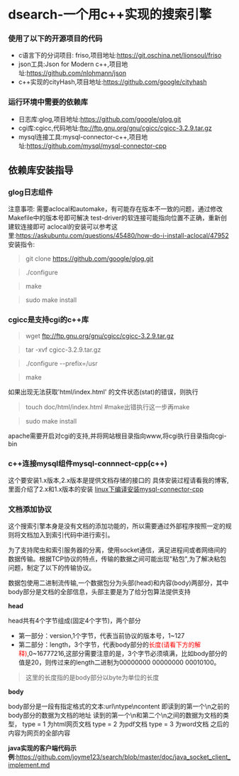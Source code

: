# dsearch-一个用c++实现的搜索引擎


### **使用了以下的开源项目的代码**

 - c语言下的分词项目: friso,项目地址:https://git.oschina.net/lionsoul/friso
 - json工具:Json for Modern c++,项目地址:https://github.com/nlohmann/json
 - c++实现的cityHash,项目地址:https://github.com/google/cityhash
 
### **运行环境中需要的依赖库**
 - 日志库:glog,项目地址:https://github.com/google/glog.git
 - cgi库:cgicc,代码地址:ftp://ftp.gnu.org/gnu/cgicc/cgicc-3.2.9.tar.gz
 - mysql连接工具:mysql-connector-c++,项目地址:https://github.com/mysql/mysql-connector-cpp

## **依赖库安装指导**

### **glog日志组件**
注意事项:
需要aclocal和automake，有可能存在版本不一致的问题，通过修改Makefile中的版本号即可解决
test-driver的软连接可能指向位置不正确，重新创建软连接即可
aclocal的安装可以参考这里:https://askubuntu.com/questions/45480/how-do-i-install-aclocal/47952
安装指令:
 > git clone https://github.com/google/glog.git
 
 > ./configure
 
 > make
 
 > sudo make install

### **cgicc是支持cgi的c++库**

 > wget ftp://ftp.gnu.org/gnu/cgicc/cgicc-3.2.9.tar.gz
 
 > tar -xvf cgicc-3.2.9.tar.gz

 > ./configure --prefix=/usr
 
 > make

 如果出现无法获取'html/index.html' 的文件状态(stat)的错误，则执行

 > touch doc/html/index.html           #make出错执行这一步再make

 > sudo make install 



 apache需要开启对cgi的支持,并将网站根目录指向www,将cgi执行目录指向cgi-bin

### **c++连接mysql组件mysql-connnect-cpp(c++)**
这个要安装1.x版本,2.x版本是提供文档存储的接口的
具体安装过程请看我的博客,里面介绍了2.x和1.x版本的安装
[linux下编译安装mysql-connector-cpp](http://myway5.com/?post=56)


### **文档添加协议**
这个搜索引擎本身是没有文档的添加功能的，所以需要通过外部程序按照一定的规则将文档加入到索引代码中进行索引。

为了支持爬虫和索引服务器的分离，使用socket通信，满足进程间或者网络间的数据传输。根据TCP协议的特点，传输的数据之间可能出现"粘包",为了解决粘包问题，制定了以下的传输协议。

数据包使用二进制流传输,一个数据包分为头部(head)和内容(body)两部分，其中body部分是文档的全部信息，头部主要是为了给分包算法提供支持

**head**

head共有4个字节组成(固定4个字节)，两个部分
 - 第一部分：version,1个字节，代表当前协议的版本号，1~127
 - 第二部分：length，3个字节，代表body部分的<font color="red">长度(请看下方的解释)</font>,0~16777216,这部分需要注意的是，3个字节必须填满，比如body部分的值是20，则传过来的length二进制为00000000 00000000 00010100。

 > 这里的长度指的是body部分以byte为单位的长度

**body**

body部分是一段有指定格式的文本:url\ntype\ncontent
即读到的第一个\n之前的body部分的数据为文档的地址
读到的第一个\n和第二个\n之间的数据为文档的类型，
type = 1 为html网页文档
type = 2 为pdf文档
type = 3 为word文档
之后的内容为网页的全部内容

**java实现的客户端代码示例**:https://github.com/joyme123/search/blob/master/doc/java_socket_client_implement.md
